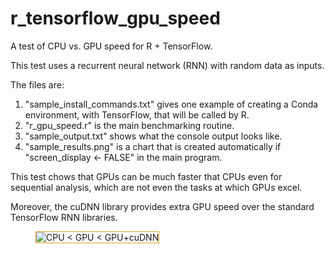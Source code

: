 # r_tensorflow_gpu_speed
A test of CPU vs. GPU speed for R + TensorFlow.

This test uses a recurrent neural network (RNN) with random data as inputs.

The files are:

1. "sample_install_commands.txt" gives one example of creating a Conda environment, with TensorFlow, that will be called by R.
2. "r_gpu_speed.r" is the main benchmarking routine.
3. "sample_output.txt" shows what the console output looks like.
4. "sample_results.png" is a chart that is created automatically if "screen_display <- FALSE" in the main program.

This test chows that GPUs can be much faster that CPUs even for sequential analysis, which are not even the tasks at which GPUs excel.

Moreover, the cuDNN library provides extra GPU speed over the standard TensorFlow RNN libraries.

<div>
<figure >
<img style="border:1px solid; border-color:#daa520ff; margin-left:auto;margin-right:auto;text-align: center;" src="https://hergott.github.io/assets/img/gpu_speed/sample_results.png" alt="CPU < GPU < GPU+cuDNN" />
<figcaption style="color: #156e82; text-align: center; font-size:100%; font-style: italic; font-weight:normal;margin-left:auto;margin-right:auto;"></figcaption>
</figure> 
</div>

